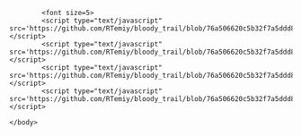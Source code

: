 ﻿<!DOCTYPE HTML>
<html>
		<style>@import url("https://github.com/RTemiy/bloody_trail/blob/76a506620c5b32f7a5ddd8048968090360dc242c/css/BTCSS.css");</style>
    <body width=400>
        <meta http-equiv="content-type" content="text/html; charset=windows-1251; initial-scale=1, maximum-scale=1, user-scalable=no, width=device-width" name="viewport">
        
            <font size=5>
			<script type="text/javascript" src='https://github.com/RTemiy/bloody_trail/blob/76a506620c5b32f7a5ddd8048968090360dc242c/Interface.js'></script>
			<script type="text/javascript" src='https://github.com/RTemiy/bloody_trail/blob/76a506620c5b32f7a5ddd8048968090360dc242c/Items.js'></script>
			<script type="text/javascript" src='https://github.com/RTemiy/bloody_trail/blob/76a506620c5b32f7a5ddd8048968090360dc242c/Story.js'></script>
			<script type="text/javascript" src='https://github.com/RTemiy/bloody_trail/blob/76a506620c5b32f7a5ddd8048968090360dc242c/Main.js'></script>
        
    </body>
</html>

